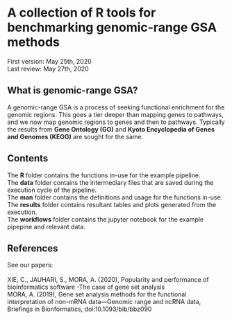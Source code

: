 # A collection of R tools for benchmarking genomic-range GSA methods
First version: May 25th, 2020<br>
Last review: May 27th, 2020
## What is genomic-range GSA?
A genomic-range GSA is a process of seeking functional enrichment for the genomic regions. This goes a tier deeper than mapping genes to pathways, and we now map genomic regions to genes and then to pathways. Typically the results from **Gene Ontology (GO)** and **Kyoto Encyclopedia of Genes and Genomes (KEGG)** are sought for the same.<br>
## Contents
The **R** folder contains the functions in-use for the example pipeline.<br>
The **data** folder contains the intermediary files that are saved during the execution cycle of the pipeline.<br>
The **man** folder contains the definitions and usage for the functions in-use.<br>
The **results** folder contains resultant tables and plots generated from the execution.<br>
The **workflows** folder contains the jupyter notebook for the example pipepine and relevant data.<br>
## References
See our papers:<br><br>
XIE, C., JAUHARI, S., MORA, A. (2020), Popularity and performance of bioinformatics software -The case of gene set analysis <br>
MORA, A. (2019), Gene set analysis methods for the functional interpretation of non-mRNA data—Genomic range and ncRNA data, Briefings in Bionformatics, doi:10.1093/bib/bbz090
